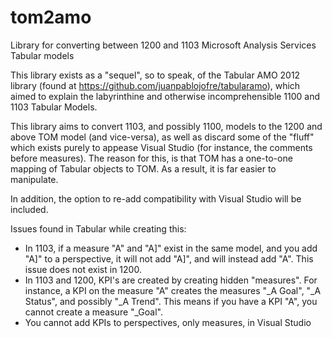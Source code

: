 # tom2amo
Library for converting between 1200 and 1103 Microsoft Analysis Services Tabular models

This library exists as a "sequel", so to speak, of the Tabular AMO 2012 library (found at https://github.com/juanpablojofre/tabularamo), which aimed to explain the labyrinthine and otherwise incomprehensible 1100 and 1103 Tabular Models.

This library aims to convert 1103, and possibly 1100, models to the 1200 and above TOM model (and vice-versa), as well as discard some of the "fluff" which exists purely to appease Visual Studio (for instance, the comments before measures). The reason for this, is that TOM has a one-to-one mapping of Tabular objects to TOM. As a result, it is far easier to manipulate.

In addition, the option to re-add compatibility with Visual Studio will be included.

Issues found in Tabular while creating this:

- In 1103, if a measure "A" and "A]" exist in the same model, and you add "A]" to a perspective, it will not add "A]", and will instead add "A". This issue does not exist in 1200.
- In 1103 and 1200, KPI's are created by creating hidden "measures". For instance, a KPI on the measure "A" creates the measures "_A Goal", "_A Status", and possibly "_A Trend". This means if you have a KPI "A", you cannot create a measure "_Goal".
- You cannot add KPIs to perspectives, only measures, in Visual Studio
